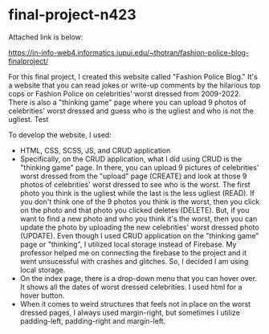 # final-project-n423

Attached link is below:

https://in-info-web4.informatics.iupui.edu/~thotran/fashion-police-blog-finalproject/

For this final project, I created this website called "Fashion Police Blog." It's a website that you can read jokes or write-up comments by the hilarious top cops or Fashion Police on celebrities' worst dressed from 2009-2022. There is also a "thinking game" page where you can upload 9 photos of celebrities' worst dressed and guess who is the ugliest and who is not the ugliest. Test

To develop the website, I used:

- HTML, CSS, SCSS, JS, and CRUD application
- Specifically, on the CRUD application, what I did using CRUD is the "thinking game" page. In there, you can upload 9 pictures of celebrities' worst dressed from the "upload" page (CREATE) and look at those 9 photos of celebrities' worst dressed to see who is the worst. The first photo you think is the ugliest while the last is the less ugliest (READ). If you don't think one of the 9 photos you think is the worst, then you click on the photo and that photo you clicked deletes (DELETE). But, if you want to find a new photo and who you think it's the worst, then you can update the photo by uploading the new celebrities' worst dressed photo (UPDATE). Even though I used CRUD application on the "thinking game" page or "thinking", I utilized local storage instead of Firebase. My professor helped me on connecting the firebase to the project and it went unsucessful with crashes and glitches. So, I decided I am using local storage.
- On the index page, there is a drop-down menu that you can hover over. It shows all the dates of worst dressed celebrities. I used html for a hover button.
- When it comes to weird structures that feels not in place on the worst dressed pages, I always used margin-right, but sometimes I utilize padding-left, padding-right and margin-left.
